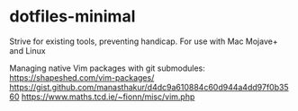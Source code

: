 # dotfiles-minimal
Strive for existing tools, preventing handicap. For use with Mac Mojave+ and Linux

Managing native Vim packages with git submodules:
https://shapeshed.com/vim-packages/
https://gist.github.com/manasthakur/d4dc9a610884c60d944a4dd97f0b3560
https://www.maths.tcd.ie/~fionn/misc/vim.php
